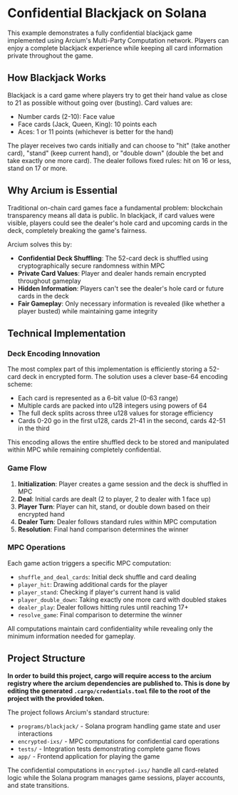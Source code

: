 # Confidential Blackjack on Solana

This example demonstrates a fully confidential blackjack game implemented using Arcium's Multi-Party Computation network. Players can enjoy a complete blackjack experience while keeping all card information private throughout the game.

## How Blackjack Works

Blackjack is a card game where players try to get their hand value as close to 21 as possible without going over (busting). Card values are:

- Number cards (2-10): Face value
- Face cards (Jack, Queen, King): 10 points each  
- Aces: 1 or 11 points (whichever is better for the hand)

The player receives two cards initially and can choose to "hit" (take another card), "stand" (keep current hand), or "double down" (double the bet and take exactly one more card). The dealer follows fixed rules: hit on 16 or less, stand on 17 or more.

## Why Arcium is Essential

Traditional on-chain card games face a fundamental problem: blockchain transparency means all data is public. In blackjack, if card values were visible, players could see the dealer's hole card and upcoming cards in the deck, completely breaking the game's fairness.

Arcium solves this by:

- **Confidential Deck Shuffling**: The 52-card deck is shuffled using cryptographically secure randomness within MPC
- **Private Card Values**: Player and dealer hands remain encrypted throughout gameplay
- **Hidden Information**: Players can't see the dealer's hole card or future cards in the deck
- **Fair Gameplay**: Only necessary information is revealed (like whether a player busted) while maintaining game integrity

## Technical Implementation

### Deck Encoding Innovation

The most complex part of this implementation is efficiently storing a 52-card deck in encrypted form. The solution uses a clever base-64 encoding scheme:

- Each card is represented as a 6-bit value (0-63 range)
- Multiple cards are packed into u128 integers using powers of 64
- The full deck splits across three u128 values for storage efficiency
- Cards 0-20 go in the first u128, cards 21-41 in the second, cards 42-51 in the third

This encoding allows the entire shuffled deck to be stored and manipulated within MPC while remaining completely confidential.

### Game Flow

1. **Initialization**: Player creates a game session and the deck is shuffled in MPC
2. **Deal**: Initial cards are dealt (2 to player, 2 to dealer with 1 face up)  
3. **Player Turn**: Player can hit, stand, or double down based on their encrypted hand
4. **Dealer Turn**: Dealer follows standard rules within MPC computation
5. **Resolution**: Final hand comparison determines the winner

### MPC Operations

Each game action triggers a specific MPC computation:

- `shuffle_and_deal_cards`: Initial deck shuffle and card dealing
- `player_hit`: Drawing additional cards for the player
- `player_stand`: Checking if player's current hand is valid
- `player_double_down`: Taking exactly one more card with doubled stakes
- `dealer_play`: Dealer follows hitting rules until reaching 17+
- `resolve_game`: Final comparison to determine the winner

All computations maintain card confidentiality while revealing only the minimum information needed for gameplay.

## Project Structure

**In order to build this project, cargo will require access to the arcium registry where the arcium dependencies are published to.
This is done by editing the generated `.cargo/credentials.toml` file to the root of the project with the provided token.**

The project follows Arcium's standard structure:

- `programs/blackjack/` - Solana program handling game state and user interactions
- `encrypted-ixs/` - MPC computations for confidential card operations  
- `tests/` - Integration tests demonstrating complete game flows
- `app/` - Frontend application for playing the game

The confidential computations in `encrypted-ixs/` handle all card-related logic while the Solana program manages game sessions, player accounts, and state transitions.

